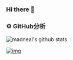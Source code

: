 ### Hi there 👋

<!--
**moreSunshine-hx/moreSunshine-hx** is a ✨ _special_ ✨ repository because its `README.md` (this file) appears on your GitHub profile.

Here are some ideas to get you started:

- 🔭 I’m currently working on ...
- 🌱 I’m currently learning ...
- 👯 I’m looking to collaborate on ...
- 🤔 I’m looking for help with ...
- 💬 Ask me about ...
- 📫 How to reach me: ...
- 😄 Pronouns: ...
- ⚡ Fun fact: ...
-->



### ⚙️ GitHub分析

![madneal's github stats](https://github-readme-stats.vercel.app/api?username=Sunshine-hx&show_icons=true&theme=radical)

[![img](https://camo.githubusercontent.com/0895e327d2dd627b74b25f97c5152c92c6207cd035ddaf456053cc271eec40dd/68747470733a2f2f6769746875622d726561646d652d73746174732d65696768742d74686574612e76657263656c2e6170702f6170692f746f702d6c616e67732f3f757365726e616d653d41565331353038266c61796f75743d636f6d70616374266c616e67735f636f756e743d38267468656d653d616c676f6c6961)](https://github.com/moreSunshine-hx)
